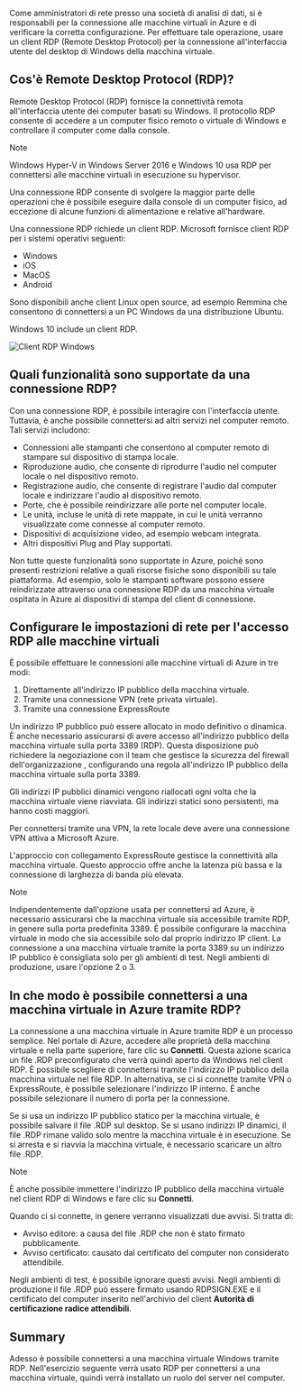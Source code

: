 Come amministratori di rete presso una società di analisi di dati, si è responsabili per la connessione alle macchine virtuali in Azure e di verificare la corretta configurazione. Per effettuare tale operazione, usare un client RDP (Remote Desktop Protocol) per la connessione all'interfaccia utente del desktop di Windows della macchina virtuale.

## <a name="what-is-the-remote-desktop-protocol"></a>Cos'è Remote Desktop Protocol (RDP)?

Remote Desktop Protocol (RDP) fornisce la connettività remota all'interfaccia utente dei computer basati su Windows. Il protocollo RDP consente di accedere a un computer fisico remoto o virtuale di Windows e controllare il computer come dalla console.

> [!Note]
> Windows Hyper-V in Windows Server 2016 e Windows 10 usa RDP per connettersi alle macchine virtuali in esecuzione su hypervisor.

Una connessione RDP consente di svolgere la maggior parte delle operazioni che è possibile eseguire dalla console di un computer fisico, ad eccezione di alcune funzioni di alimentazione e relative all'hardware.

Una connessione RDP richiede un client RDP. Microsoft fornisce client RDP per i sistemi operativi seguenti:

* Windows
* iOS
* MacOS
* Android

Sono disponibili anche client Linux open source, ad esempio Remmina che consentono di connettersi a un PC Windows da una distribuzione Ubuntu.

Windows 10 include un client RDP.

![Client RDP Windows](../images/2-rdp-client.PNG)

## <a name="what-functionality-does-an-rdp-connection-support"></a>Quali funzionalità sono supportate da una connessione RDP?

Con una connessione RDP, è possibile interagire con l'interfaccia utente. Tuttavia, è anche possibile connettersi ad altri servizi nel computer remoto. Tali servizi includono:

* Connessioni alle stampanti che consentono al computer remoto di stampare sul dispositivo di stampa locale.
* Riproduzione audio, che consente di riprodurre l'audio nel computer locale o nel dispositivo remoto.
* Registrazione audio, che consente di registrare l'audio dal computer locale e indirizzare l'audio al dispositivo remoto.
* Porte, che è possibile reindirizzare alle porte nel computer locale.
* Le unità, incluse le unità di rete mappate, in cui le unità verranno visualizzate come connesse al computer remoto.
* Dispositivi di acquisizione video, ad esempio webcam integrata.
* Altri dispositivi Plug and Play supportati.

Non tutte queste funzionalità sono supportate in Azure, poiché sono presenti restrizioni relative a quali risorse fisiche sono disponibili su tale piattaforma. Ad esempio, solo le stampanti software possono essere reindirizzate attraverso una connessione RDP da una macchina virtuale ospitata in Azure ai dispositivi di stampa del client di connessione.

## <a name="configure-network-settings-for-rdp-access-to-virtual-machines"></a>Configurare le impostazioni di rete per l'accesso RDP alle macchine virtuali

È possibile effettuare le connessioni alle macchine virtuali di Azure in tre modi:

1. Direttamente all'indirizzo IP pubblico della macchina virtuale.
2. Tramite una connessione VPN (rete privata virtuale).
3. Tramite una connessione ExpressRoute

Un indirizzo IP pubblico può essere allocato in modo definitivo o dinamica. È anche necessario assicurarsi di avere accesso all'indirizzo pubblico della macchina virtuale sulla porta 3389 (RDP). Questa disposizione può richiedere la negoziazione con il team che gestisce la sicurezza del firewall dell'organizzazione , configurando una regola all'indirizzo IP pubblico della macchina virtuale sulla porta 3389.

Gli indirizzi IP pubblici dinamici vengono riallocati ogni volta che la macchina virtuale viene riavviata. Gli indirizzi statici sono persistenti, ma hanno costi maggiori.

Per connettersi tramite una VPN, la rete locale deve avere una connessione VPN attiva a Microsoft Azure.

L'approccio con collegamento ExpressRoute gestisce la connettività alla macchina virtuale. Questo approccio offre anche la latenza più bassa e la connessione di larghezza di banda più elevata.

> [!Note]
> Indipendentemente dall'opzione usata per connettersi ad Azure, è necessario assicurarsi che la macchina virtuale sia accessibile tramite RDP, in genere sulla porta predefinita 3389. È possibile configurare la macchina virtuale in modo che sia accessibile solo dal proprio indirizzo IP client. La connessione a una macchina virtuale tramite la porta 3389 su un indirizzo IP pubblico è consigliata solo per gli ambienti di test. Negli ambienti di produzione, usare l'opzione 2 o 3.

## <a name="how-do-you-connect-to-a-vm-in-azure-using-rdp"></a>In che modo è possibile connettersi a una macchina virtuale in Azure tramite RDP?

La connessione a una macchina virtuale in Azure tramite RDP è un processo semplice. Nel portale di Azure, accedere alle proprietà della macchina virtuale e nella parte superiore, fare clic su **Connetti**. Questa azione scarica un file .RDP preconfigurato che verrà quindi aperto da Windows nel client RDP. È possibile scegliere di connettersi tramite l'indirizzo IP pubblico della macchina virtuale nel file RDP. In alternativa, se ci si connette tramite VPN o ExpressRoute, è possibile selezionare l'indirizzo IP interno. È anche possibile selezionare il numero di porta per la connessione.

Se si usa un indirizzo IP pubblico statico per la macchina virtuale, è possibile salvare il file .RDP sul desktop. Se si usano indirizzi IP dinamici, il file .RDP rimane valido solo mentre la macchina virtuale è in esecuzione. Se si arresta e si riavvia la macchina virtuale, è necessario scaricare un altro file .RDP.

> [!Note]
> È anche possibile immettere l'indirizzo IP pubblico della macchina virtuale nel client RDP di Windows e fare clic su **Connetti**.

Quando ci si connette, in genere verranno visualizzati due avvisi. Si tratta di:

* Avviso editore: a causa del file .RDP che non è stato firmato pubblicamente.
* Avviso certificato: causato dal certificato del computer non considerato attendibile.

Negli ambienti di test, è possibile ignorare questi avvisi. Negli ambienti di produzione il file .RDP può essere firmato usando RDPSIGN.EXE e il certificato del computer inserito nell'archivio del client **Autorità di certificazione radice attendibili**.

## <a name="summary"></a>Summary

Adesso è possibile connettersi a una macchina virtuale Windows tramite RDP. Nell'esercizio seguente verrà usato RDP per connettersi a una macchina virtuale, quindi verrà installato un ruolo del server nel computer.
